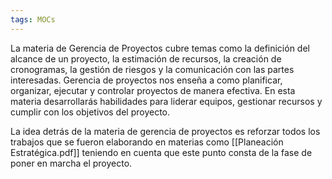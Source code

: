 ```yaml
---
tags: MOCs
---
```

La materia de Gerencia de Proyectos cubre temas como la definición del alcance de un proyecto, la estimación de recursos, la creación de cronogramas, la gestión de riesgos y la comunicación con las partes interesadas. Gerencia de proyectos nos enseña a como planificar, organizar, ejecutar y controlar proyectos de manera efectiva. En esta materia desarrollarás habilidades para liderar equipos, gestionar recursos y cumplir con los objetivos del proyecto.

La idea detrás de la materia de gerencia de proyectos es reforzar todos los trabajos que se fueron elaborando en materias como [[Planeación Estratégica.pdf]] teniendo en cuenta que este punto consta de la fase de poner en marcha el proyecto.